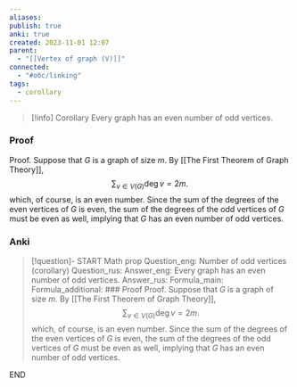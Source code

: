 ```yaml
---
aliases: 
publish: true
anki: true
created: 2023-11-01 12:07
parent:
  - "[[Vertex of graph (V)]]"
connected:
  - "#обс/linking"
tags:
  - corollary
---
```

> [!info] Corollary
> Every graph has an even number of odd vertices.

### Proof
Proof. Suppose that $G$ is a graph of size $m {}$. By [[The First Theorem of Graph Theory]],
$$\sum_{v\in V(G)}\deg v=2m.$$
which, of course, is an even number. Since the sum of the degrees of the even vertices of ${} G$ is even, the sum of the degrees of the odd vertices of $G$ must be even as well, implying that $G$ has an even number of odd vertices.

 ### Anki
> [!question]-
START
Math prop
Question_eng: Number of odd vertices (corollary)
Question_rus: 
Answer_eng: Every graph has an even number of odd vertices.
Answer_rus: 
Formula_main: 
Formula_additional: ### Proof
Proof. Suppose that $G$ is a graph of size $m {}$. By [[The First Theorem of Graph Theory]],
$$\sum_{v\in V(G)}\deg v=2m.$$
which, of course, is an even number. Since the sum of the degrees of the even vertices of ${} G$ is even, the sum of the degrees of the odd vertices of $G$ must be even as well, implying that $G$ has an even number of odd vertices.
<!--ID: 1699164385575-->
END












